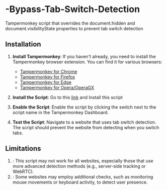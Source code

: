# -Bypass-Tab-Switch-Detection
Tampermonkey script that overrides the document.hidden and document.visibilityState properties to prevent tab switch detection


## Installation

1. **Install Tampermonkey**:
   If you haven't already, you need to install the Tampermonkey browser extension. You can find it for various browsers:
   - [Tampermonkey for Chrome](https://chrome.google.com/webstore/detail/tampermonkey/dhdgffkkebhmkfjojejmpbldmpobfkfo)
   - [Tampermonkey for Firefox](https://addons.mozilla.org/en-US/firefox/addon/tampermonkey/)
   - [Tampermonkey for Edge](https://microsoftedge.microsoft.com/addons/detail/tampermonkey/iikmkjmpaadaobahmlepeloendndfphd)
   - [Tampermonkey for Opera/OperaGX](https://addons.opera.com/en-gb/extensions/details/tampermonkey-beta/)

2. **Install the Script**:
   Go to this [link](https://greasyfork.org/en/scripts/525742-bypass-tab-switch-detection) and Install this script 
4. **Enable the Script**:
   Enable the script by clicking the switch next to the script name in the Tampermonkey Dashboard.
5. **Test the Script**:
    Navigate to a website that uses tab switch detection. The script should prevent the website from detecting when you switch tabs.
   
## Limitations
   1. :
    This script may not work for all websites, especially those that use more advanced detection methods (e.g., server-side tracking or WebRTC).
   2. :
    Some websites may employ additional checks, such as monitoring mouse movements or keyboard activity, to detect user presence.
   
